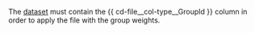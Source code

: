 
The [dataset](../../../concepts/input-data_values-file.md) must contain the {{ cd-file__col-type__GroupId }} column in order to apply the file with the group weights.

